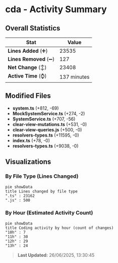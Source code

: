 # cda - Activity Summary 

## Overall Statistics

| Stat                   | Value                                                             |
| ---------------------- | ----------------------------------------------------------------- |
| **Lines Added** (➕)   | 23535                                          |
| **Lines Removed** (➖) | 127                                        |
| **Net Change** (↕)    | 23408                |
| **Active Time** (⌚)   | 137 minutes |


## Modified Files
- **system.ts** (+812, -69)
- **MockSystemService.ts** (+274, -2)
- **SystemService.ts** (+707, -56)
- **clear-view-mutations.ts** (+531, -0)
- **clear-view-queries.js** (+500, -0)
- **resolvers-types.ts** (+11595, -0)
- **index.ts** (+78, -0)
- **resolvers-types.ts** (+9038, -0)

## Visualizations

### By File Type (Lines Changed)

```mermaid
pie showData
title Lines changed by file type
".ts" : 23162
".js" : 500
```

### By Hour (Estimated Activity Count)

```mermaid
pie showData
title Coding activity by hour (count of changes)
"10h" : 7
"11h" : 30
"12h" : 29
"13h" : 24
```


> **Last Updated:** 26/06/2025, 13:30:45